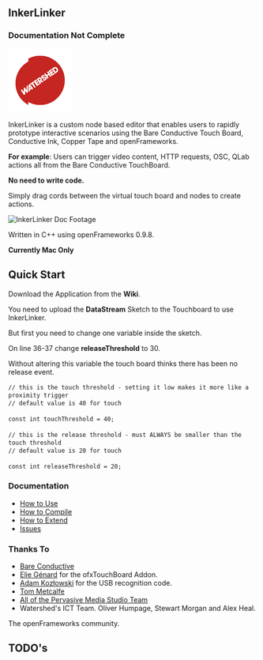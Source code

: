 ## InkerLinker

### Documentation Not Complete

![Watershed Icon](./docs/images/wshed.png)

InkerLinker is a custom node based editor that enables users to rapidly prototype interactive scenarios using the Bare Conductive Touch Board, Conductive Ink, Copper Tape and openFrameworks. 

**For example**: Users can trigger video content, HTTP requests, OSC, QLab actions all from the Bare Conductive TouchBoard.

<strong>No need to write code.</strong>

Simply drag cords between the virtual touch board and nodes to create actions.

![InkerLinker Doc Footage](./docs/images/InkerLinker.gif)

Written in C++ using openFrameworks 0.9.8.

**Currently Mac Only**

## Quick Start

Download the Application from the **Wiki**.

You need to upload the **DataStream** Sketch to the Touchboard to use InkerLinker.

But first you need to change one variable inside the sketch.

On line 36-37 change **releaseThreshold** to 30.

Without altering this variable the touch board thinks there has been no release event.
 
~~~
// this is the touch threshold - setting it low makes it more like a proximity trigger
// default value is 40 for touch

const int touchThreshold = 40;

// this is the release threshold - must ALWAYS be smaller than the touch threshold
// default value is 20 for touch

const int releaseThreshold = 20;
~~~

### Documentation

* [How to Use](./docs/usage.md)
* [How to Compile](./docs/compilation.md)
* [How to Extend](./docs/extending.md)
* [Issues](issues.md)

### Thanks To

* [Bare Conductive](https://www.bareconductive.com/)
* [Elie Génard](https://github.com/elaye) for the ofxTouchBoard Addon.
* [Adam Kozłowski](https://github.com/killpl/obd_cougar/tree/master/cougar_lib/serial) for the USB recognition code.
* [Tom Metcalfe](http://www.thomasbuchanan.uk/)
* [All of the Pervasive Media Studio Team](http://www.watershed.co.uk/studio/about/team)
* Watershed's ICT Team. Oliver Humpage, Stewart Morgan and Alex Heal.

The openFrameworks community.

## TODO's
